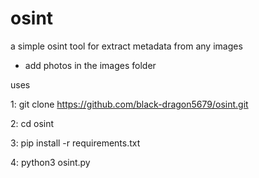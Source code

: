 # osint
a simple osint tool for extract metadata from any images 

*  add photos in the images folder



uses


1: git clone https://github.com/black-dragon5679/osint.git


2: cd osint


3: pip install -r requirements.txt


4: python3 osint.py
